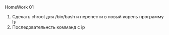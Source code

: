 HomeWork 01
1) Сделать chroot для /bin/bash и перенести в новый корень программу ls
2) Последовательнсть комманд с ip
